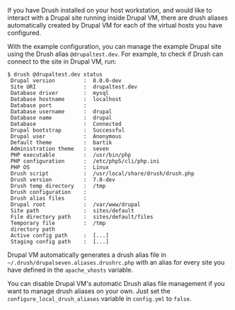 If you have Drush installed on your host workstation, and would like to interact with a Drupal site running inside Drupal VM, there are drush aliases automatically created by Drupal VM for each of the virtual hosts you have configured.

With the example configuration, you can manage the example Drupal site using the Drush alias `@drupaltest.dev`. For example, to check if Drush can connect to the site in Drupal VM, run:

```
$ drush @drupaltest.dev status
 Drupal version         :  8.0.0-dev                                                                                    
 Site URI               :  drupaltest.dev                                                                               
 Database driver        :  mysql                                                                                        
 Database hostname      :  localhost                                                                                    
 Database port          :                                                                                               
 Database username      :  drupal                                                                                       
 Database name          :  drupal                                                                                       
 Database               :  Connected                                                                                    
 Drupal bootstrap       :  Successful                                                                                   
 Drupal user            :  Anonymous                                                                                    
 Default theme          :  bartik                                                                                       
 Administration theme   :  seven                                                                                        
 PHP executable         :  /usr/bin/php                                                                                 
 PHP configuration      :  /etc/php5/cli/php.ini                                                                        
 PHP OS                 :  Linux                                                                                        
 Drush script           :  /usr/local/share/drush/drush.php                                                             
 Drush version          :  7.0-dev                                                                                      
 Drush temp directory   :  /tmp                                                                                         
 Drush configuration    :                                                                                               
 Drush alias files      :                                                                                               
 Drupal root            :  /var/www/drupal                                                                              
 Site path              :  sites/default                                                                                
 File directory path    :  sites/default/files                                                                          
 Temporary file         :  /tmp                                                                                         
 directory path                                                                                                         
 Active config path     :  [...]
 Staging config path    :  [...]
```

Drupal VM automatically generates a drush alias file in `~/.drush/drupalseven.aliases.drushrc.php` with an alias for every site you have defined in the `apache_vhosts` variable.

You can disable Drupal VM's automatic Drush alias file management if you want to manage drush aliases on your own. Just set the `configure_local_drush_aliases` variable in `config.yml` to `false`.